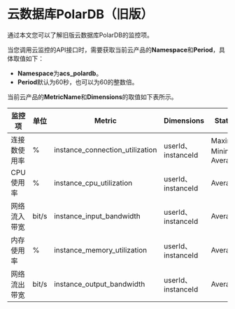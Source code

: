 # 云数据库PolarDB（旧版）

通过本文您可以了解旧版云数据库PolarDB的监控项。

当您调用云监控的API接口时，需要获取当前云产品的**Namespace**和**Period**，具体取值如下：

-   **Namespace**为**acs\_polardb**。
-   **Period**默认为60秒，也可以为60的整数倍。

当前云产品的**MetricName**和**Dimensions**的取值如下表所示。

|监控项|单位|Metric|Dimensions|Statistics|
|---|--|------|----------|----------|
|连接数使用率|%|instance\_connection\_utilization|userId、instanceId|Maximum、Minimum、Average|
|CPU使用率|%|instance\_cpu\_utilization|userId、instanceId|Average|
|网络流入带宽|bit/s|instance\_input\_bandwidth|userId、instanceId|Average|
|内存使用率|%|instance\_memory\_utilization|userId、instanceId|Average|
|网络流出带宽|bit/s|instance\_output\_bandwidth|userId、instanceId|Average|

